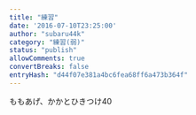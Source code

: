 ```yaml
---
title: "練習"
date: '2016-07-10T23:25:00'
author: "subaru44k"
category: "練習(弱)"
status: "publish"
allowComments: true
convertBreaks: false
entryHash: "d44f07e381a4bc6fea68ff6a473b364f"
---
```

ももあげ、かかとひきつけ40
